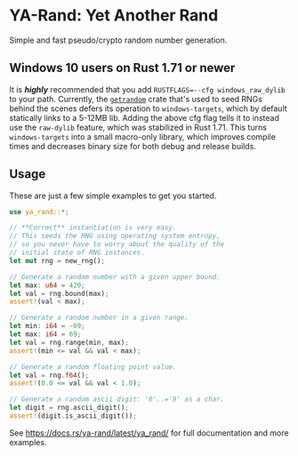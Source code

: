 # YA-Rand: Yet Another Rand

Simple and fast pseudo/crypto random number generation.

## Windows 10 users on Rust 1.71 or newer

It is ***highly*** recommended that you add `RUSTFLAGS=--cfg windows_raw_dylib` to your path. Currently, the
[`getrandom`] crate that's used to seed RNGs behind the scenes defers its operation to `windows-targets`,
which by default statically links to a 5-12MB lib. Adding the above cfg flag tells it to instead use
the `raw-dylib` feature, which was stabilized in Rust 1.71. This turns `windows-targets` into a small
macro-only library, which improves compile times and decreases binary size for both debug and release builds.

[`getrandom`]: https://docs.rs/getrandom/latest/getrandom/

## Usage

These are just a few simple examples to get you started.

```rust
use ya_rand::*;

// **Correct** instantiation is very easy.
// This seeds the RNG using operating system entropy,
// so you never have to worry about the quality of the
// initial state of RNG instances.
let mut rng = new_rng();

// Generate a random number with a given upper bound.
let max: u64 = 420;
let val = rng.bound(max);
assert!(val < max);

// Generate a random number in a given range.
let min: i64 = -69;
let max: i64 = 69;
let val = rng.range(min, max);
assert!(min <= val && val < max);

// Generate a random floating point value.
let val = rng.f64();
assert!(0.0 <= val && val < 1.0);

// Generate a random ascii digit: '0'..='9' as a char.
let digit = rng.ascii_digit();
assert!(digit.is_ascii_digit());
```

See https://docs.rs/ya-rand/latest/ya_rand/ for full documentation and more examples.
